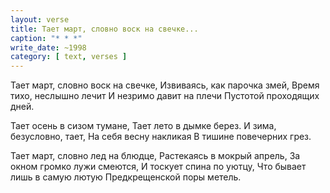 ```yaml
---
layout: verse
title: Тает март, словно воск на свечке...
caption: "* * *"
write_date: ~1998
category: [ text, verses ]
---
```

Тает март, словно воск на свечке,
Извиваясь, как парочка змей,
Время тихо, неслышно лечит
И незримо давит на плечи
Пустотой проходящих дней.

Тает осень в сизом тумане,
Тает лето в дымке берез.
И зима, безусловно, тает,
На себя весну накликая
В тишине повечерних грез.

Тает март, словно лед на блюдце,
Растекаясь в мокрый апрель,
За окном громко лужи смеются,
И тоскует спина по уютцу,
Что бывает лишь в самую лютую
Предкрещенской поры метель.
